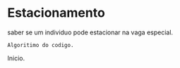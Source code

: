 # Estacionamento
saber se um individuo pode estacionar na vaga especial.
```
Algoritimo do codigo.
```
Inicio.

